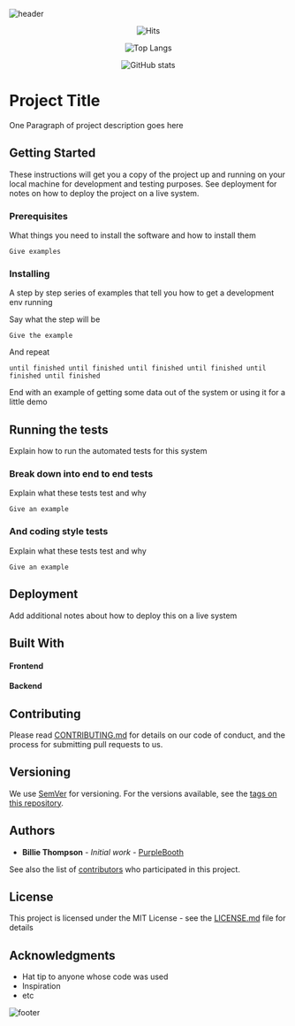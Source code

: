 ![header](https://capsule-render.vercel.app/api?type=cylinder&height=190&color=3aaaaa&text=sendjin5&reversal=false&textBg=false&fontColor=eeeeee&fontSize=100&fontAlign=50&animation=fadeIn&rotate=-3&fontAlignY=55&strokeWidth=0&descSize=30)

<div style="text-align: center;">
 
![Hits](https://hits.seeyoufarm.com/api/count/incr/badge.svg?url=https%3A%2F%2Fgithub.com%2Fsendjin5&count_bg=%231AAAAA&title_bg=%231AAAAA&icon=discover.svg&icon_color=%23FFFFFF&title=Today&edge_flat=false)

![Top Langs](https://github-readme-stats.vercel.app/api/top-langs/?username=sendjin5&layout=compact)


![GitHub stats](https://github-readme-stats.vercel.app/api?username=sendjin5&show_icons=true&theme=shadow_blue)       



     
     

</div>

  

<!-- <table>
<tr>
    <th>내용</th>
</tr>
</table> -->


# Project Title

One Paragraph of project description goes here 

## Getting Started

These instructions will get you a copy of the project up and running on your local machine for development and testing purposes. See deployment for notes on how to deploy the project on a live system.

### Prerequisites

What things you need to install the software and how to install them

```
Give examples
```


### Installing

A step by step series of examples that tell you how to get a development env running

Say what the step will be

```
Give the example
```

And repeat

`
until finished
until finished
until finished
until finished
until finished
until finished
`

End with an example of getting some data out of the system or using it for a little demo

## Running the tests

Explain how to run the automated tests for this system

### Break down into end to end tests

Explain what these tests test and why

```
Give an example
```

### And coding style tests

Explain what these tests test and why

```
Give an example
```

## Deployment

Add additional notes about how to deploy this on a live system

## Built With
#### Frontend
<div>
<!-- <img alt="RED" src ="https://img.shields.io/badge/REACT-61DAFB.svg?&style=for-the-badge&logo=React&logoColor=white"/>
<img alt="RED" src ="https://img.shields.io/badge/TYPESCRIPT-3178C6.svg?&style=for-the-badge&logo=TypeScript&logoColor=white"/>
<img alt="RED" src ="https://img.shields.io/badge/JAVASCRIPT-F7DF1E.svg?&style=for-the-badge&logo=JavaScript&logoColor=white"/>
<img alt="RED" src ="https://img.shields.io/badge/HTML5-E34F26.svg?&style=for-the-badge&logo=CSS3&logoColor=white"/>
<img alt="RED" src ="https://img.shields.io/badge/CSS3-1572B6.svg?&style=for-the-badge&logo=HTML5&logoColor=white"/>
<img src="https://img.shields.io/badge/node.js-%23339933.svg?&style=for-the-badge&logo=node.js&logoColor=white" /> -->
</div>

#### Backend
<div>
<!-- <img alt="RED" src ="https://img.shields.io/badge/JAVA-004027.svg?&style=for-the-badge&logo=Jameson&logoColor=white"/>
<img alt="RED" src ="https://img.shields.io/badge/SPRING-6DB33F.svg?&style=for-the-badge&logo=Spring&logoColor=white"/>
<img alt="RED" src ="https://img.shields.io/badge/SPRING BOOT-6DB33F.svg?&style=for-the-badge&logo=SpringBoot&logoColor=white"/>
<img alt="RED" src ="https://img.shields.io/badge/SPRING Cloud-6DB33F.svg?&style=for-the-badge&logo=SpringBoot&logoColor=white"/>
<img alt="RED" src ="https://img.shields.io/badge/Redis-6DB33F.svg?&style=for-the-badge&logo=Redis&logoColor=white"/>
<img alt="RED" src ="https://img.shields.io/badge/Python-blue.svg?&style=for-the-badge&logo=Python&logoColor=white"/>
<img alt="RED" src ="https://img.shields.io/badge/Django-092E20.svg?&style=for-the-badge&logo=Django&logoColor=white"/>
<img alt="RED" src ="https://img.shields.io/badge/MySQL-4479A1.svg?&style=for-the-badge&logo=MYSQL&logoColor=white"/>
<img alt="RED" src ="https://img.shields.io/badge/MariaDB-003545.svg?&style=for-the-badge&logo=MariaDB&logoColor=white"/> -->

## Contributing

Please read [CONTRIBUTING.md](https://gist.github.com/PurpleBooth/b24679402957c63ec426) for details on our code of conduct, and the process for submitting pull requests to us.

## Versioning

We use [SemVer](http://semver.org/) for versioning. For the versions available, see the [tags on this repository](https://github.com/your/project/tags). 

## Authors

* **Billie Thompson** - *Initial work* - [PurpleBooth](https://github.com/PurpleBooth)

See also the list of [contributors](https://github.com/your/project/contributors) who participated in this project.

## License

This project is licensed under the MIT License - see the [LICENSE.md](LICENSE.md) file for details

## Acknowledgments

* Hat tip to anyone whose code was used
* Inspiration
* etc

![footer](https://capsule-render.vercel.app/api?type=waving&height=150&color=3aaaaa&reversal=false&textBg=false&fontSize=100&fontAlign=50&animation=fadeIn&rotate=-3&fontAlignY=55&strokeWidth=0&descSize=30&section=footer)
